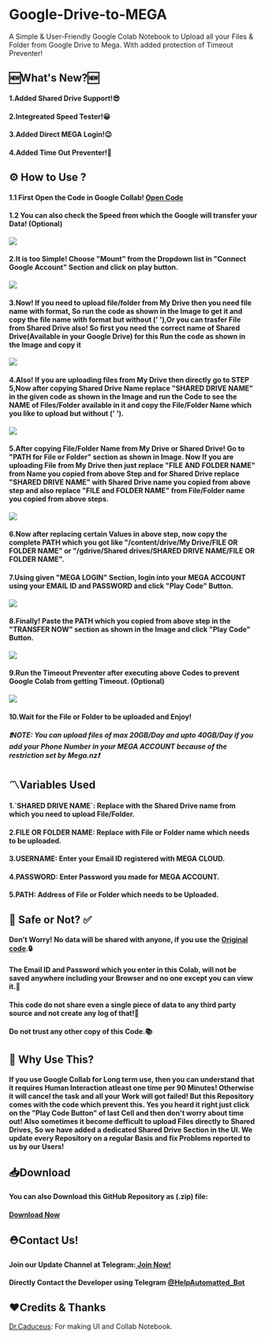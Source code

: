 # Google-Drive-to-MEGA</h1>
A Simple & User-Friendly Google Colab Notebook to Upload all your Files &amp; Folder from Google Drive to Mega. With added protection of Timeout Preventer!

## 🆕What's New?🆕
<h4>1.Added Shared Drive Support!😎</h4>
<h4>2.Integreated Speed Tester!😀</h4>
<h4>3.Added Direct MEGA Login!😉</h4>
<h4>4.Added Time Out Preventer!🤩</h4>
  
## ⚙️ How to Use ? 
<h4> 1.1 First Open the Code in Google Collab! <a href="https://colab.research.google.com/github/TheCaduceus/Google-Drive-to-MEGA/blob/main/Google_Drive_to_Mega_Transfer.ipynb">Open Code</a> </h4>
<h4> 1.2 You can also check the Speed from which the Google will transfer your Data! (Optional)</h4>
<img src="https://github.com/TheCaduceus/Google-Drive-to-MEGA/blob/main/Img/27.png">
<h4> 2.It is too Simple! Choose "Mount" from the Dropdown list in "Connect Google Account" Section and click on play button. </h4>
<img src="https://github.com/TheCaduceus/Google-Drive-to-MEGA/blob/main/Img/20.png">
<h4> 3.Now! If you need to upload file/folder from My Drive then you need file name with format, So run the code as shown in the Image to get it and copy the file name with format but without (' '),Or you can trasfer File from Shared Drive also! So first you need the correct name of Shared Drive(Available in your Google Drive) for this Run the code as shown in the Image and copy it </h4>
<img src="https://github.com/TheCaduceus/Google-Drive-to-MEGA/blob/main/Img/21.png">
<h4> 4.Also! If you are uploading files from My Drive then directly go to STEP 5,Now after copying Shared Drive Name replace "SHARED DRIVE NAME" in the given code as shown in the Image and run the Code to see the NAME of Files/Folder available in it and copy the File/Folder Name which you like to upload but without (' ').</h4>
<img src="https://github.com/TheCaduceus/Google-Drive-to-MEGA/blob/main/Img/22.png">
<h4> 5.After copying File/Folder Name from My Drive or Shared Drive! Go to "PATH for File or Folder" section as shown in Image. Now If you are uploading File from My Drive then just replace "FILE AND FOLDER NAME" from Name you copied from above Step and for Shared Drive replace "SHARED DRIVE NAME" with Shared Drive name you copied from above step and also replace "FILE and FOLDER NAME" from File/Folder name you copied from above steps.</h4>
<img src="https://github.com/TheCaduceus/Google-Drive-to-MEGA/blob/main/Img/23.png">
<h4> 6.Now after replacing certain Values in above step, now copy the complete PATH which you got like "/content/drive/My Drive/FILE OR FOLDER NAME" or "/gdrive/Shared drives/SHARED DRIVE NAME/FILE OR FOLDER NAME". </h4>
<h4> 7.Using given "MEGA LOGIN" Section, login into your MEGA ACCOUNT using your EMAIL ID and PASSWORD and click "Play Code" Button.</h4>
<img src="https://github.com/TheCaduceus/Google-Drive-to-MEGA/blob/main/Img/24.png">
<h4> 8.Finally! Paste the PATH which you copied from above step in the "TRANSFER NOW" section as shown in the Image and click "Play Code" Button.</h4>
<img src="https://github.com/TheCaduceus/Google-Drive-to-MEGA/blob/main/Img/25.png">
<h4> 9.Run the Timeout Preventer after executing above Codes to prevent Google Colab from getting Timeout. (Optional)</h4>
<img src="https://github.com/TheCaduceus/Google-Drive-to-MEGA/blob/main/Img/26.png">
<h4> 10.Wait for the File or Folder to be uploaded and Enjoy!</h4>
<h5> <b><i>❗NOTE: You can upload files of max 20GB/Day and upto 40GB/Day if you add your Phone Number in your MEGA ACCOUNT because of the restriction set by Mega.nz❗</i></b></h5>
<h2>〽️Variables Used</h2>
<h4> 1.`SHARED DRIVE NAME`: Replace with the Shared Drive name from which you need to upload File/Folder.</h4>
<h4> 2.FILE OR FOLDER NAME: Replace with File or Folder name which needs to be uploaded.</h4>
<h4> 3.USERNAME: Enter your Email ID registered with MEGA CLOUD.</h4>
<h4> 4.PASSWORD: Enter Password you made for MEGA ACCOUNT.</h4>
<h4> 5.PATH: Address of File or Folder which needs to be Uploaded.</h4>
<h2> 🔐 Safe or Not? ✅</h2>
<h4> Don't Worry! No data will be shared with anyone, if you use the <a href="https://github.com/TheCaduceus/Google-Drive-to-MEGA">Original code</a>.🔒</h4>
<h4> The Email ID and Password which you enter in this Colab, will not be saved anywhere including your Browser and no one except you can view it.💾</h4> 
<h4> This code do not share even a single piece of data to any third party source and not create any log of that!🔑</h4>
<h4> Do not trust any other copy of this Code.📚</h4>
<h2> 🤔 Why Use This?</h2>
<h4>If you use Google Collab for Long term use, then you can understand that it requires Human Interaction atleast one time per 90 Minutes! Otherwise it will cancel the task and all your Work will got failed! But this Repository comes with the code which prevent this. Yes you heard it right just click on the "Play Code Button" of last Cell and then don't worry about time out! Also sometimes it become defficult to upload Files directly to Shared Drives, So we have added a dedicated Shared Drive Section in the UI. We update every Repository on a regular Basis and fix Problems reported to us by our Users!</h4>
<h2> 📥Download</h2>
<h4> You can also Download this GitHub Repository as (.zip) file:</h4>
<h4> <a href="https://github.com/TheCaduceus/Google-Drive-to-MEGA/archive/refs/heads/main.zip">Download Now</a></h4>
<h2>⛑Contact Us!</h2>
<h4>Join our Update Channel at Telegram:<a href="https://telegram.me/TheCaduceusUPDATE"> Join Now!</a></h4>
<h4>Directly Contact the Developer using Telegram <a href="https://telegram.me/HelpAutomatted_Bot">@HelpAutomatted_Bot</a></h4>
<h2>❤️Credits & Thanks</h2>
<p><a href="https://github.com/TheCaduceus">Dr.Caduceus</a>: For making UI and Collab Notebook.</p>
